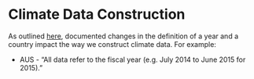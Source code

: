 # Climate Data Construction

As outlined [here](https://gitlab.com/ClimateImpactLab/Impacts/energy-code-release/blob/master/0_make_dataset/coded_issues/README.md), documented changes in the definition of a year and a country impact the way we construct climate data. For example:
* AUS - “All data refer to the fiscal year (e.g. July 2014 to June 2015 for 2015).”
